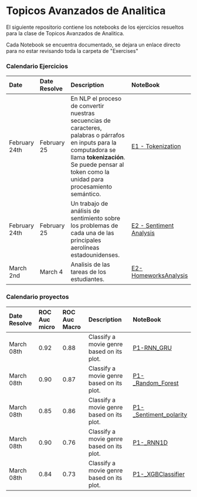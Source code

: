 
# Topicos Avanzados de Analitica

El siguiente repositorio contiene los notebooks de los ejercicios resueltos para la clase de Topicos Avanzados de Analitica. 

Cada Notebook se encuentra documentado, se dejara un enlace directo para no estar revisando toda la carpeta de "Exercises"

 ### Calendario Ejercicios
| Date | Date Resolve         | Description          | NoteBook |
| :----| :----| :------------- | :------------- | 
| February 24th | February 25 |  En NLP el proceso de convertir nuestras secuencias de caracteres, palabras o párrafos en inputs para la computadora se llama **tokenización**. Se puede pensar al token como la unidad para procesamiento semántico. | [E1 - Tokenization](https://github.com/DavidVilem/AdvancedTopicsAnalytics_Exercises/blob/main/Exercises/L1-Tokenization.ipynb)| 
| February 24th | February 25 |  Un trabajo de análisis de sentimiento sobre los problemas de cada una de las principales aerolíneas estadounidenses.  | [E2 - Sentiment Analysis](https://github.com/DavidVilem/AdvancedTopicsAnalytics_Exercises/blob/main/Exercises/E1-SentimentPrediction.ipynb)| 
| March 2nd | March 4 |  Analisis de las tareas de los estudiantes.  | [E2-HomeworksAnalysis](https://github.com/DavidVilem/AdvancedTopicsAnalytics_Exercises/blob/main/Exercises/E2_HomeworksAnalysis.ipynb)| 

 ### Calendario proyectos

  Date Resolve | ROC Auc micro  | ROC Auc Macro       | Description          | NoteBook |
| :----| :----| :----| :------------- | :------------- | 
| March 08th | 0.92 | 0.88 | Classify a movie genre based on its plot. | [P1-RNN_GRU](https://github.com/DavidVilem/AdvancedTopicsAnalytics_Exercises/blob/main/Exercises/Proyecto_Movie/Proyecto_GRU.ipynb)| 
| March 08th | 0.90 | 0.87 | Classify a movie genre based on its plot. | [P1-_Random_Forest](https://github.com/DavidVilem/AdvancedTopicsAnalytics_Exercises/blob/main/Exercises/Proyecto_Movie/Proyecto_Random_Forest_P1_MovieGenrePrediction.ipynb)| 
| March 08th | 0.85 | 0.86 | Classify a movie genre based on its plot. | [P1-_Sentiment_polarity](https://github.com/DavidVilem/AdvancedTopicsAnalytics_Exercises/blob/main/Exercises/Proyecto_Movie/sentiment_polarity_P1_MovieGenrePrediction.ipynb)| 
| March 08th | 0.90 | 0.76 | Classify a movie genre based on its plot. | [P1-_RNN1D](https://github.com/DavidVilem/AdvancedTopicsAnalytics_Exercises/blob/main/Exercises/Proyecto_Movie/Proyecto_RNN1D_P1_MovieGenrePrediction.ipynb)| 
| March 08th | 0.84 | 0.73 | Classify a movie genre based on its plot. | [P1-_XGBClassifier](https://github.com/DavidVilem/AdvancedTopicsAnalytics_Exercises/blob/main/Exercises/Proyecto_Movie/XGBClassifier_P1_MovieGenrePrediction.ipynb)| 





